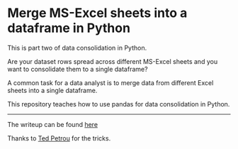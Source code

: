# Merge MS-Excel sheets into a dataframe in Python

This is part two of data consolidation in Python.

Are your dataset rows spread across different MS-Excel sheets and you want to consolidate them to a single dataframe?

A common task for a data analyst is to merge data from different Excel sheets into a single dataframe.

This repository teaches how to use pandas for data consolidation in Python.

---

The writeup can be found [here](https://bit.ly/data_consolidation)


Thanks to [Ted Petrou](https://www.dunderdata.com/master-data-analysis-with-python) for the tricks.

